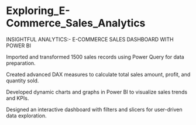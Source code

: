 # Exploring_E-Commerce_Sales_Analytics
INSIGHTFUL ANALYTICS:- E-COMMERCE SALES DASHBOARD WITH POWER BI

Imported and transformed 1500 sales records using Power Query for data preparation.

Created advanced DAX measures to calculate total sales amount, profit, and quantity sold.

Developed dynamic charts and graphs in Power BI to visualize sales trends and KPIs.

Designed an interactive dashboard with filters and slicers for user-driven data exploration.
